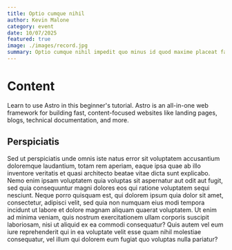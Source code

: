 ```yaml
---
title: Optio cumque nihil
author: Kevin Malone
category: event
date: 10/07/2025
featured: true 
image: ./images/record.jpg
summary: Optio cumque nihil impedit quo minus id quod maxime placeat facere possimus, omnis voluptas assumenda est, omnis dolor repellendus.
---
```


# Content
Learn to use Astro in this beginner's tutorial. Astro is an all-in-one web framework for building fast, content-focused websites like landing pages, blogs, technical documentation, and more.

## Perspiciatis
Sed ut perspiciatis unde omnis iste natus error sit voluptatem accusantium doloremque laudantium, totam rem aperiam, eaque ipsa quae ab illo inventore veritatis et quasi architecto beatae vitae dicta sunt explicabo. Nemo enim ipsam voluptatem quia voluptas sit aspernatur aut odit aut fugit, sed quia consequuntur magni dolores eos qui ratione voluptatem sequi nesciunt. Neque porro quisquam est, qui dolorem ipsum quia dolor sit amet, consectetur, adipisci velit, sed quia non numquam eius modi tempora incidunt ut labore et dolore magnam aliquam quaerat voluptatem. Ut enim ad minima veniam, quis nostrum exercitationem ullam corporis suscipit laboriosam, nisi ut aliquid ex ea commodi consequatur? Quis autem vel eum iure reprehenderit qui in ea voluptate velit esse quam nihil molestiae consequatur, vel illum qui dolorem eum fugiat quo voluptas nulla pariatur?